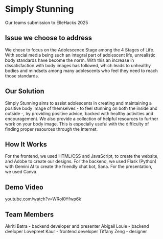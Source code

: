 # Simply Stunning # 

Our teams submission to ElleHacks 2025

## Issue we choose to address ##

We chose to focus on the Adolescence Stage among the 4 Stages of Life. With social media being such an integral part of adolescent life, unrealistic body standards have become the norm. With this an increase in dissatisfaction with body images has followed, which leads to unhealthy bodies and mindsets among many adolescents who feel they need to reach those standards.

## Our Solution ##

Simply Stunning aims to assist adolescents in creating and maintaining a positive body image of themselves - to feel stunning on both the inside and outside -, by providing positive advice, backed with healthy activities and encouragement. We also provide a collection of helpful resources to further work on your body image. This is especially useful with the difficulty of finding proper resources through the internet.

## How It Works ## 

For the frontend, we used HTML/CSS and JavaScript, to create the website, and Adobe to create our designs.
For the backend, we used Flask (Python) with Gemini AI to create the friendly chat bot, Sana.
For the presentation, we used Canva.

## Demo Video ##

youtube.com/watch?v=WRol0Yfwp6k

## Team Members ## 
Akriti Batra - backend developer and presenter
Abigail Louie - backend dveloper 
Lovepreet Kaur - frontend developer 
Tiffany Zeng - designer

